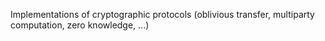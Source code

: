 Implementations of cryptographic protocols (oblivious transfer, multiparty
computation, zero knowledge, ...)
